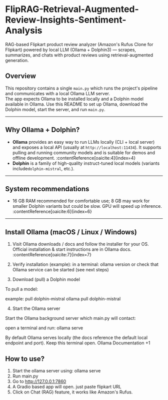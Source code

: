 # FlipRAG-Retrieval-Augmented-Review-Insights-Sentiment-Analysis
RAG-based Flipkart product review analyzer (Amazon's Rufus Clone for Flipkart) powered by local LLM (Ollama + Dolphin3) — scrapes, summarizes, and chats with product reviews using retrieval-augmented generation.
## Overview
This repository contains a single `main.py` which runs the project's pipeline and communicates with a local Ollama LLM server.  
The app expects Ollama to be installed locally and a Dolphin model available in Ollama. Use this README to set up Ollama, download the Dolphin model, start the server, and run `main.py`.

---

## Why Ollama + Dolphin?
- **Ollama** provides an easy way to run LLMs locally (CLI + local server) and exposes a local API (usually at `http://localhost:11434`). It supports pulling and running community models and is suitable for demos and offline development. :contentReference[oaicite:4]{index=4}  
- **Dolphin** is a family of high-quality instruct-tuned local models (variants include`dolphin-mistral`, etc.).

---

## System recommendations
- 16 GB RAM recommended for comfortable use; 8 GB may work for smaller Dolphin variants but could be slow. GPU will speed up inference. :contentReference[oaicite:6]{index=6}

---

## Install Ollama (macOS / Linux / Windows)
1. Visit Ollama downloads / docs and follow the installer for your OS.  
   Official installation & start instructions are in Ollama docs. :contentReference[oaicite:7]{index=7}

2. Verify installation (example):
in a terminal:
ollama version
or check that Ollama service can be started (see next steps)
3. Download (pull) a Dolphin model

 To pull a model:

example: pull dolphin-mistral
ollama pull dolphin-mistral


4. Start the Ollama server

Start the Ollama background server which main.py will contact:

open a terminal and run:
ollama serve


By default Ollama serves locally (the docs reference the default local endpoint and port). Keep this terminal open. 
Ollama Documentation
+1

## How to use?

1. Start the ollama server using:
   ollama serve
2. Run main.py
3. Go to http://127.0.0.1:7860
4. A Gradio based app will open. just paste flipkart URL
5. Click on Chat (RAG) feature, it works like Amazon's Rufus.
